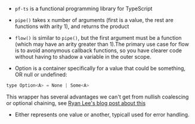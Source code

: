 - `pf-ts` is a functional programming library for TypeScript

- `pipe()` takes x number of arguments (first is a value, the rest are functions with arity 1), and returns the product

- `flow()` is similar to `pipe()`, but the first argument must be a function (which may have an 
arity greater than 1).The primary use case for flow is to avoid anonymous callback functions, so 
you have clearer code without having to shadow a variable in the outer scope.

- Option is a container specifically for a value that could be something, OR null or undefined:
  
```javascript
type Option<A> = None | Some<A>
```

This wrapper has several advantages we can't get from nullish coalescing or optional chaining, see 
[Ryan Lee's blog post about this](https://rlee.dev/practical-guide-to-fp-ts-part-2)

- Either represents one value or another, typicall used for error handling.